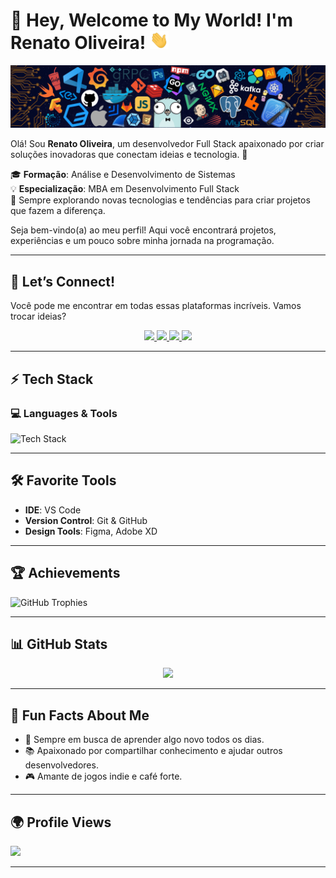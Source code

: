 # 🌟 Hey, Welcome to My World! I'm Renato Oliveira! <img src="https://github.com/Oliveira-Renato/Oliveira-Renato/blob/main/src/wave.gif" width='30'>  

![Header Image](https://github.com/Oliveira-Renato/Oliveira-Renato/blob/main/src/header_.png)

Olá! Sou **Renato Oliveira**, um desenvolvedor Full Stack apaixonado por criar soluções inovadoras que conectam ideias e tecnologia. 🚀  

🎓 **Formação**: Análise e Desenvolvimento de Sistemas  
💡 **Especialização**: MBA em Desenvolvimento Full Stack  
🌱 Sempre explorando novas tecnologias e tendências para criar projetos que fazem a diferença.  

Seja bem-vindo(a) ao meu perfil! Aqui você encontrará projetos, experiências e um pouco sobre minha jornada na programação.  

---

## 🌌 **Let’s Connect!**  
Você pode me encontrar em todas essas plataformas incríveis. Vamos trocar ideias?  

<p align="center">
  <a href="https://wa.me/seu-numero">
    <img src="https://img.shields.io/badge/WhatsApp-25D366?style=for-the-badge&logo=whatsapp&logoColor=white" />
  </a>
  <a href="https://www.linkedin.com/in/seu-perfil/">
    <img src="https://img.shields.io/badge/LinkedIn-0077B5?style=for-the-badge&logo=linkedin&logoColor=white" />
  </a>
  <a href="https://www.instagram.com/seu-perfil/">
    <img src="https://img.shields.io/badge/Instagram-E4405F?style=for-the-badge&logo=instagram&logoColor=white" />
  </a>
  <a href="mailto:seu-email">
    <img src="https://img.shields.io/badge/Gmail-D14836?style=for-the-badge&logo=gmail&logoColor=white" />
  </a>
</p>  

---

## ⚡ **Tech Stack**  

### 💻 **Languages & Tools**  
![Tech Stack](https://skillicons.dev/icons?i=js,ts,php,python,html,css,tailwind,nodejs,vue,react,nextjs,laravel,mysql,django)  

---

## 🛠️ **Favorite Tools**  

- **IDE**: VS Code  
- **Version Control**: Git & GitHub  
- **Design Tools**: Figma, Adobe XD  

---

## 🏆 **Achievements**  

![GitHub Trophies](https://github-profile-trophy.vercel.app/?username=oliveira-renato&theme=nord&column=7)  

---

## 📊 **GitHub Stats**  

<p align="center">
  <img width="48%" src="https://github-readme-stats.vercel.app/api?username=Oliveira-Renato&show_icons=true&hide_border=true&theme=material-palenight" />
</p>  

---

## 🌱 **Fun Facts About Me**  

- 🌟 Sempre em busca de aprender algo novo todos os dias.  
- 📚 Apaixonado por compartilhar conhecimento e ajudar outros desenvolvedores.  
- 🎮 Amante de jogos indie e café forte.  

---

## 🌍 **Profile Views**  

![](https://count.getloli.com/get/@oliveira-renato.github.readme?theme=rule34)  

--- 
